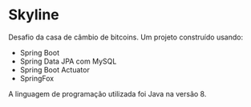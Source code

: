 # Skyline

Desafio da casa de câmbio de bitcoins. Um projeto construído usando:

- Spring Boot
- Spring Data JPA com MySQL
- Spring Boot Actuator
- SpringFox

A linguagem de programação utilizada foi Java na versão 8.

